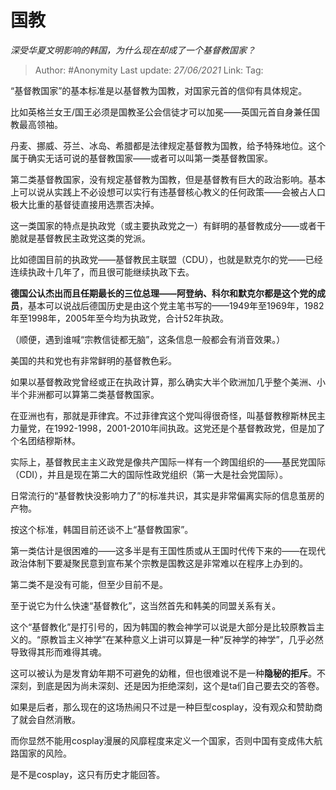 # 国教
*深受华夏文明影响的韩国，为什么现在却成了一个基督教国家？*
> Author: #Anonymity
> Last update: *27/06/2021*
> Link:
> Tag:

“基督教国家”的基本标准是以基督教为国教，对国家元首的信仰有具体规定。

比如英格兰女王/国王必须是国教圣公会信徒才可以加冕——英国元首自身兼任国教最高领袖。

丹麦、挪威、芬兰、冰岛、希腊都是法律规定基督教为国教，给予特殊地位。这个属于确实无话可说的基督教国家——或者可以叫第一类基督教国家。

第二类基督教国家，没有规定基督教为国教，但是基督教有巨大的政治影响。基本上可以说从实践上不必设想可以实行有违基督核心教义的任何政策——会被占人口极大比重的基督徒直接用选票否决掉。

这一类国家的特点是执政党（或主要执政党之一）有鲜明的基督教成分——或者干脆就是基督教民主政党这类的党派。

比如德国目前的执政党——基督教民主联盟（CDU），也就是默克尔的党——已经连续执政十几年了，而且很可能继续执政下去。

**德国公认杰出而且任期最长的三位总理——阿登纳、科尔和默克尔都是这个党的成员**，基本可以说战后德国历史是由这个党主笔书写的——1949年至1969年，1982年至1998年，2005年至今均为执政党，合计52年执政。

（顺便，遇到谁喊“宗教信徒都无脑”，这条信息一般都会有消音效果。）

美国的共和党也有非常鲜明的基督教色彩。

如果以基督教政党曾经或正在执政计算，那么确实大半个欧洲加几乎整个美洲、小半个非洲都可以算第二类基督教国家。

在亚洲也有，那就是菲律宾。不过菲律宾这个党叫得很奇怪，叫基督教穆斯林民主力量党，在1992-1998，2001-2010年间执政。这党还是个基督教政党，但是加了个名团结穆斯林。

实际上，基督教民主主义政党是像共产国际一样有一个跨国组织的——基民党国际（CDI），并且是现在第二大的国际性政党组织（第一大是社会党国际）。

日常流行的“基督教快没影响力了”的标准共识，其实是非常偏离实际的信息茧房的产物。

按这个标准，韩国目前还谈不上“基督教国家”。

第一类估计是很困难的——这多半是有王国性质或从王国时代传下来的——在现代政治体制下要凝聚民意到宣布某个宗教是国教这是非常难以在程序上办到的。

第二类不是没有可能，但至少目前不是。

至于说它为什么快速“基督教化”，这当然首先和韩美的同盟关系有关。

这个“基督教化”是打引号的，因为韩国的教会神学可以说是大部分是比较原教旨主义的。“原教旨主义神学”在某种意义上讲可以算是一种“反神学的神学”，几乎必然导致得其形而难得其魂。

这可以被认为是发育幼年期不可避免的幼稚，但也很难说不是一种**隐秘的拒斥**。不深刻，到底是因为尚未深刻、还是因为拒绝深刻，这个是ta们自己要去交的答卷。

如果是后者，那么现在的这场热闹只不过是一种巨型cosplay，没有观众和赞助商了就会自然消散。

而你显然不能用cosplay漫展的风靡程度来定义一个国家，否则中国有变成伟大航路国家的风险。

是不是cosplay，这只有历史才能回答。
